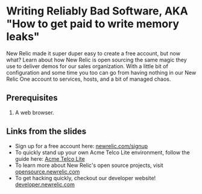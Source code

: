 # Writing Reliably Bad Software, AKA "How to get paid to write memory leaks"

New Relic made it super duper easy to create a free account, but now what? Learn about how New Relic is open sourcing the same magic they use to deliver demos for our sales organization.  With a little bit of configuration and some time you too can go from having nothing in our New Relic One account to services, hosts, and a bit of managed chaos.

## Prerequisites 
1. A web browser.

## Links from the slides
- Sign up for a free account here: [newrelic.com/signup](https://newrelic.com/signup)
- To quickly stand up your own Acme Telco Lite environment, follow the guide here: [Acme Telco Lite](https://github.com/newrelic/demo-deployer/tree/main/documentation/tutorial/user_stories/AcmeTelcoLite)
- To learn more about New Relic's open source projects, visit [opensource.newrelic.com](https://opensource.newrelic.com/)
- To get hacking quickly, checkout our developer website! [developer.newrelic.com](https://developer.newrelic.com/)

